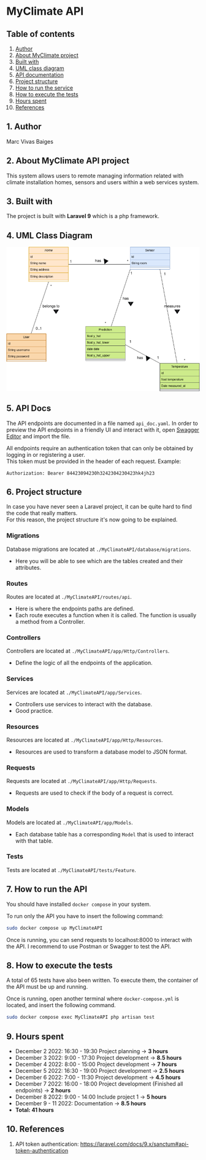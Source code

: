 
# MyClimate API

## Table of contents
1. [Author](#1-author)
2. [About MyClimate project](#2-about-myclimate-api-project)
3. [Built with](#3-built-with)
4. [UML class diagram](#4-uml-class-diagram)
5. [API documentation](#5-api-docs)
6. [Project structure](#6-project-structure)
7. [How to run the service](#7-how-to-run-the-api)
8. [How to execute the tests](#8-how-to-execute-the-tests)
9. [Hours spent](#9-hours-spent)
10. [References](#10-references)

## 1. Author
Marc Vivas Baiges

## 2. About MyClimate API project
This system allows users to remote managing information related with
climate installation homes, sensors and users within a web services system.

## 3. Built with
The project is built with **Laravel 9** which is a php framework.

## 4. UML Class Diagram
![UML Class Diagram](api_uml_diagram.png)

## 5. API Docs
The API endpoints are documented in a file named `api_doc.yaml`. In order to preview 
the API endpoints in a friendly UI and interact with it, 
open [Swagger Editor](https://editor.swagger.io/) and import the file.  

All endpoints require an authentication token that can only be obtained by logging in or registering a user.  
This token must be provided in the header of each request. Example:
```
Authorization: Bearer 84423094230h3242304230423hk4jh23
```

## 6. Project structure
In case you have never seen a Laravel project, it can be quite hard to 
find the code that really matters. <br>
For this reason, the project structure it's now going to be explained.

### Migrations
Database migrations are located at `./MyClimateAPI/database/migrations`.
  
- Here you will be able to see which are the tables created and their attributes.

### Routes
Routes are located at `./MyClimateAPI/routes/api`.

- Here is where the endpoints paths are defined.  
- Each route executes a function when it is called. The function is usually a method from a Controller.

### Controllers
Controllers are located at `./MyClimateAPI/app/Http/Controllers`. 
- Define the logic of all the endpoints of the application.

### Services
Services are located at `./MyClimateAPI/app/Services`.
- Controllers use services to interact with the database. 
- Good practice.

### Resources
Resources are located at `./MyClimateAPI/app/Http/Resources`.
- Resources are used to transform a database model to JSON format.

### Requests
Requests are located at `./MyClimateAPI/app/Http/Requests`.
- Requests are used to check if the body of a request is correct.

### Models
Models are located at `./MyClimateAPI/app/Models`.
- Each database table has a corresponding `Model` that is used to interact with that table. 

### Tests
Tests are located at `./MyClimateAPI/tests/Feature`. 

## 7. How to run the API
You should have installed `docker compose` in your system.

To run only the API you have to insert the following command:

```bash
sudo docker compose up MyClimateAPI
```
Once is running, you can send requests to localhost:8000 to interact with the API. 
I recommend to use Postman or Swagger to test the API.

## 8. How to execute the tests
A total of 65 tests have also been written. To execute them, the container of the API must be up and running.

Once is running, open another terminal where `docker-compose.yml` is located, and insert the following command.
```bash
sudo docker compose exec MyClimateAPI php artisan test
```

## 9. Hours spent
- December 2 2022: 16:30 - 19:30 Project planning ->  <strong> 3 hours </strong>  
- December 3 2022: 9:00 - 17:30 Project development -> <strong> 8.5 hours </strong> 
- December 4 2022: 8:00 - 15:00 Project development -> <strong> 7 hours </strong>
- December 5 2022: 16:30 - 19:00 Project development -> <strong> 2.5 hours </strong>
- December 6 2022: 7:00 - 11:30 Project development -> <strong> 4.5 hours </strong>
- December 7 2022: 16:00 - 18:00 Project development (Finished all endpoints) -> <strong> 2 hours </strong>
- December 8 2022: 9:00 - 14:00 Include project 1 -> <strong> 5 hours </strong>
- December 9 - 11 2022:  Documentation -> <strong> 8.5 hours </strong>
- <strong>  Total:   41 hours  </strong> 

## 10. References
1. API token authentication: https://laravel.com/docs/9.x/sanctum#api-token-authentication
